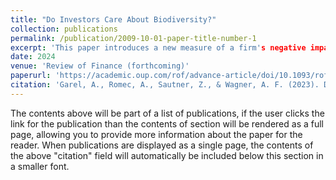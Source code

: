```yaml
---
title: "Do Investors Care About Biodiversity?"
collection: publications
permalink: /publication/2009-10-01-paper-title-number-1
excerpt: 'This paper introduces a new measure of a firm's negative impact on biodiversity, the corporate biodiversity footprint, and studies whether it is priced in an international sample of stocks. On average, the corporate biodiversity footprint does not explain the cross-section of returns between 2019 and 2022. However, a biodiversity footprint premium (higher returns for firms with larger footprints) began emerging in October 2021 after the Kunming Declaration, which capped the first part of the UN Biodiversity Conference (COP15). Consistent with this finding, stocks with large footprints lost value in the days after the Kunming Declaration. The launch of the Taskforce for Nature-related Financial Disclosures (TNFD) in June 2021 had a similar effect. These results indicate that investors have started to require a risk premium upon the prospect of, and uncertainty about, future regulation or litigation to preserve biodiversity.'
date: 2024
venue: 'Review of Finance (forthcoming)'
paperurl: 'https://academic.oup.com/rof/advance-article/doi/10.1093/rof/rfae010/7645412'
citation: 'Garel, A., Romec, A., Sautner, Z., & Wagner, A. F. (2023). Do investors care about biodiversity?. Review of Finance (forthcoming).'
---
```


The contents above will be part of a list of publications, if the user clicks the link for the publication than the contents of section will be rendered as a full page, allowing you to provide more information about the paper for the reader. When publications are displayed as a single page, the contents of the above "citation" field will automatically be included below this section in a smaller font.

